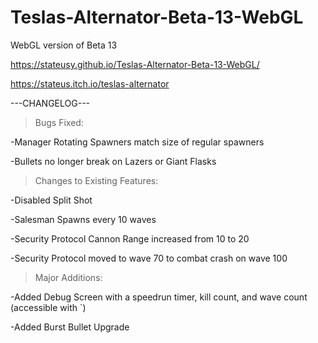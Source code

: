 # Teslas-Alternator-Beta-13-WebGL
WebGL version of Beta 13

https://stateusy.github.io/Teslas-Alternator-Beta-13-WebGL/

https://stateus.itch.io/teslas-alternator

---CHANGELOG---

>Bugs Fixed:

-Manager Rotating Spawners match size of regular spawners

-Bullets no longer break on Lazers or Giant Flasks

>Changes to Existing Features:

-Disabled Split Shot

-Salesman Spawns every 10 waves

-Security Protocol Cannon Range increased from 10 to 20

-Security Protocol moved to wave 70 to combat crash on wave 100

>Major Additions:

-Added Debug Screen with a speedrun timer, kill count, and wave count (accessible with `)

-Added Burst Bullet Upgrade
